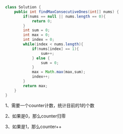 ```java
class Solution {
    public int findMaxConsecutiveOnes(int[] nums) {
        if(nums == null || nums.length == 0){
            return 0;
        }
        int sum = 0;
        int max = 0;
        int index = 0;
        while(index < nums.length){
            if(nums[index] == 1){
                sum++;
            } else {
                sum = 0;
            }
            max = Math.max(max,sum);
            index++;
        }
        return max;
    }
}
```

1、需要一个counter计数，统计目前的1的个数

2、如果是0，那么counter归零

3、如果是1，那么counter++









































